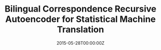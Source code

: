 ---
title: "Bilingual Correspondence Recursive Autoencoder for Statistical Machine Translation"
authors:
- Jinsong Su
- Deyi Xiong
- Biao Zhang
- Yang Liu
- Junfeng Yao
- Min Zhang
author_notes:
- 
- 
- 
- 
- 
- 
date: "2015-05-28T00:00:00Z"
publishDate: "2025-05-28T13:12:26+00:00"
publication_types: [direction1]
publication: "**In Proc. of EMNLP 2015.** (CCF-B类)"
---